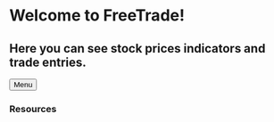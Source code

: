 # Welcome to FreeTrade!


## Here you can see stock prices indicators and trade entries.


<!-- Button to open the menu -->
<button onclick="toggleMenu()">Menu</button>

<!-- Hidden menu -->
<div id="menu" style="display: none; background-color: lightgray; padding: 20px; margin-top: 10px;">
    <h2>Stock Trading Menu</h2>
    <ul>
        <li>View Stock Prices</li>
        <li>Stock Indicators</li>
        <li>Trade Entries</li>
        <li>Learn How to Trade</li>
    </ul>
</div>

<script>
    function toggleMenu() {
        var menu = document.getElementById("menu");
        if (menu.style.display === "none") {
            menu.style.display = "block";
        } else {
            menu.style.display = "none";
        }
    }
</script>

### Resources

